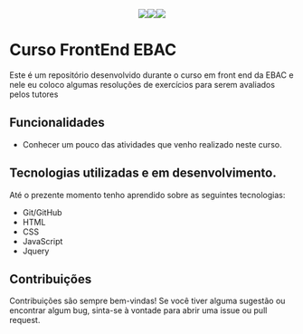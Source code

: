 <div align="center">

<img src="https://img.shields.io/badge/HTML-red?style=flat-square&logo=html5&logoColor=white" /><img src="https://img.shields.io/badge/CSS-blue?style=flat-square&labelColor=555555&logo=css3&logoColor=white" /><img src="https://img.shields.io/badge/JavaScript-yellow?style=flat-square&labelColor=555555&logo=javascript&logoColor=white" />

</div>

# Curso FrontEnd EBAC

Este é um repositório desenvolvido durante o curso em front end da EBAC e nele eu coloco algumas resoluções de exercícios para serem 
avaliados pelos tutores

## Funcionalidades

-  Conhecer um pouco das atividades que venho realizado neste curso.

## Tecnologias utilizadas e em desenvolvimento. 

Até o prezente momento tenho aprendido sobre as seguintes tecnologias:
- Git/GitHub
- HTML
- CSS
- JavaScript
- Jquery


## Contribuições

Contribuições são sempre bem-vindas! Se você tiver alguma sugestão ou encontrar algum bug, sinta-se à vontade para abrir uma issue ou pull request.
